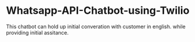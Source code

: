 # Whatsapp-API-Chatbot-using-Twilio
This chatbot can hold up initial converation with  customer in english. while providing initial assitance.

